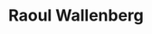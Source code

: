 ---
title: "Raoul Wallenberg"
hashtag: raoul-wallenberg
born-on: 1912-08-04
died-on: 1947-07-17
tags:
  - Swedish
  - Humanitarian
  - dead at the moment
---